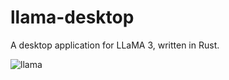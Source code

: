 # llama-desktop

A desktop application for LLaMA 3, written in Rust.

![llama](https://github.com/yinguobing/llama-desktop/assets/10267910/ddca3f2c-e6c1-4e71-8c23-53c08220bc32)

